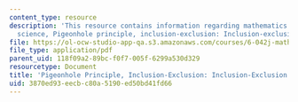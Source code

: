 ```yaml
---
content_type: resource
description: 'This resource contains information regarding mathematics for computer
  science, Pigeonhole principle, inclusion-exclusion: Inclusion-exclusion. '
file: https://ol-ocw-studio-app-qa.s3.amazonaws.com/courses/6-042j-mathematics-for-computer-science-spring-2015/3870ed93eecbc80a5190ed50bd41fd66_MIT6_042JS15_InculionExcl.pdf
file_type: application/pdf
parent_uid: 118f09a2-89bc-f0f7-005f-6299a530d329
resourcetype: Document
title: 'Pigeonhole Principle, Inclusion-Exclusion: Inclusion-Exclusion'
uid: 3870ed93-eecb-c80a-5190-ed50bd41fd66
---
```

